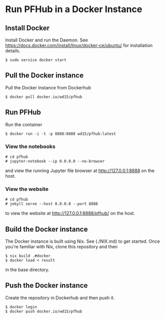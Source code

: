 # Run PFHub in a Docker Instance

## Install Docker

Install Docker and run the Daemon. See
https://docs.docker.com/install/linux/docker-ce/ubuntu/ for
installation details.

    $ sudo service docker start

## Pull the Docker instance

Pull the Docker Instance from Dockerhub

    $ docker pull docker.io/wd15/pfhub

## Run PFHub

Run the container

    $ docker run -i -t -p 8888:8888 wd15/pfhub:latest

### View the notebooks

    # cd pfhub
    # jupyter-notebook --ip 0.0.0.0 --no-browser

and view the running Jupyter file browser at http://127.0.0.1:8888 on
the host.

### View the website

    # cd pfhub
    # jekyll serve --host 0.0.0.0 --port 8888

to view the website at http://127.0.0.1:8888/pfhub/ on the host.

## Build the Docker instance

The Docker instance is built using Nix. See (./NIX.md) to get started.
Once you're familiar with Nix, clone this repository and then

    $ nix build .#docker
    $ docker load < result

in the base directory.

## Push the Docker instance

Create the repository in Dockerhub and then push it.

    $ docker login
    $ docker push docker.io/wd15/pfhub

